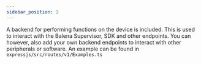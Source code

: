 ```yaml
---
sidebar_position: 2
---
```


A backend for performing functions on the device is included. This is used to interact with the Balena Supervisor, SDK and other endpoints. You can however, also add your own backend endpoints to interact with other peripherals or software. An example can be found in `expressjs/src/routes/v1/Examples.ts`
